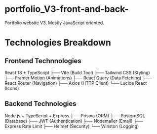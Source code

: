# portfolio_V3-front-and-back-
Portfolio website V3. Mostly JavaScript oriented.

<h1>Technologies Breakdown</h1>

<h2> Frontend Technnologies</h2>
React 18 + TypeScript
├── Vite (Build Tool)
├── Tailwind CSS (Styling)
├── Framer Motion (Animations)
├── React Query (Data Fetching)
├── React Router (Navigation)
├── Axios (HTTP Client)
└── Lucide React (Icons)

<h2> Backend Technologies </h2>
Node.js + TypeScript + Express
├── Prisma (ORM)
├── PostgreSQL (Database)
├── JWT (Authentication)
├── Nodemailer (Email)
├── Express Rate Limit
├── Helmet (Security)
└── Winston (Logging)
